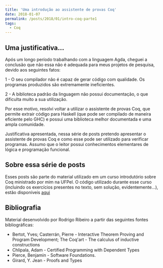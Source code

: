 ```yaml
---
title: 'Uma introdução ao assistente de provas Coq'
date: 2018-01-07
permalink: /posts/2018/01/intro-coq-parte1
tags:
  - Coq
---
```


Uma justificativa...
-------------------------

Após um longo período trabalhando com a linguagem Agda, cheguei a conclusão 
que não essa não é adequada para meus projetos de pesquisa, devido aos 
seguintes fatos:

1 - O seu compilador não é capaz de gerar código com qualidade. Os programas 
produzidos são extremamente ineficientes.

2 - A biblioteca padrão da linguagem não possui documentação, o que dificulta
muito a sua utilização.

Por esse motivo, resolvi voltar a utilizar o assistente de provas Coq, que 
permite extrair código para Haskell (que pode ser compilado de maneira eficiente 
pelo GHC) e possui uma biblioteca melhor documentada e uma ampla comunidade.

Justificativa apresentada, nessa série de posts pretendo apresentar o 
assistente de provas Coq e como esse pode ser utilizado para verificar programas. 
Assumo que o leitor possui conhecimentos elementares de lógica e programação funcional.


Sobre essa série de posts
-------------------------------

Esses posts são parte do material utilizado em um curso introdutório sobre 
Coq ministrado por mim na UFPel. O código utilizado durante esse curso (incluindo
os exercícios presentes no texto, sem solução, evidentemente...), estão disponíveis
[aqui](https://rodrigogribeiro.github.io/files/code.zip)


Bibliografia
---------------

Material desenvolvido por Rodrigo Ribeiro a partir das seguintes fontes bibliográficas:

- Bertot, Yves; Casterrán, Pierre - Interactive Theorem Proving
  and Program Development; The Coq'art - The calculus of inductive
      constructions
- Chlipala, Adam - Certified Programming with Dependent Types
- Pierce, Benjamin - Software Foundations.
- Girard, Y. Jean - Proofs and Types
